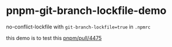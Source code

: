 # pnpm-git-branch-lockfile-demo

no-conflict-lockfile with `git-branch-lockfile=true` in `.npmrc`

this demo is to test this [pnpm/pull/4475](https://github.com/pnpm/pnpm/pull/4475)
